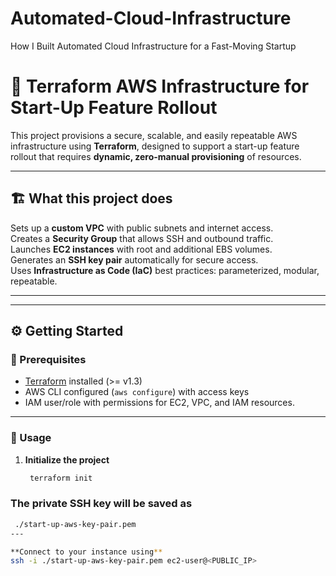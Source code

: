 # Automated-Cloud-Infrastructure
How I Built Automated Cloud Infrastructure for a Fast-Moving Startup
# 🚀 Terraform AWS Infrastructure for Start-Up Feature Rollout

This project provisions a secure, scalable, and easily repeatable AWS infrastructure using **Terraform**, designed to support a start-up feature rollout that requires **dynamic, zero-manual provisioning** of resources.

---

## 🏗️ What this project does

 Sets up a **custom VPC** with public subnets and internet access.  
 Creates a **Security Group** that allows SSH and outbound traffic.  
 Launches **EC2 instances** with root and additional EBS volumes.  
 Generates an **SSH key pair** automatically for secure access.  
 Uses **Infrastructure as Code (IaC)** best practices: parameterized, modular, repeatable.

---


---

## ⚙️ Getting Started

### 🔧 Prerequisites
- [Terraform](https://terraform.io) installed (>= v1.3)
- AWS CLI configured (`aws configure`) with access keys
- IAM user/role with permissions for EC2, VPC, and IAM resources.

---

### 🚀 Usage

1. **Initialize the project**

     ```bash
      terraform init 
### The private SSH key will be saved as
  ```bash
   ./start-up-aws-key-pair.pem
---

**Connect to your instance using**
ssh -i ./start-up-aws-key-pair.pem ec2-user@<PUBLIC_IP>


